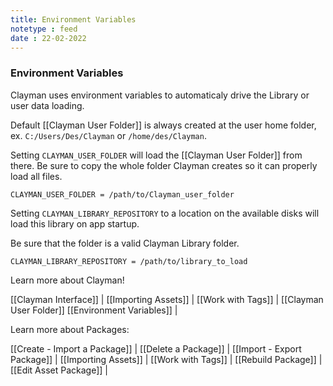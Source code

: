 ```yaml
---
title: Environment Variables
notetype : feed
date : 22-02-2022
---
```

### Environment Variables

Clayman uses environment variables to automaticaly drive the Library or user data loading.


Default [[Clayman User Folder]] is always created at the user home folder, ex. `C:/Users/Des/Clayman` or `/home/des/Clayman`.

Setting `CLAYMAN_USER_FOLDER` will load the [[Clayman User Folder]] from there. Be sure to copy the whole folder Clayman creates so it can properly load all files.

```
CLAYMAN_USER_FOLDER = /path/to/Clayman_user_folder
```

Setting `CLAYMAN_LIBRARY_REPOSITORY` to a location on the available disks will load this library on app startup.

Be sure that the folder is a valid Clayman Library folder.

```
CLAYMAN_LIBRARY_REPOSITORY = /path/to/library_to_load
```



Learn more about Clayman!

[[Clayman Interface]] | 
[[Importing Assets]] | 
[[Work with Tags]] | 
[[Clayman User Folder]]
[[Environment Variables]] |


Learn more about Packages:

[[Create - Import a Package]] | 
[[Delete a Package]] | 
[[Import - Export Package]] | 
[[Importing Assets]] | 
[[Work with Tags]] | 
[[Rebuild Package]] | 
[[Edit Asset Package]] | 